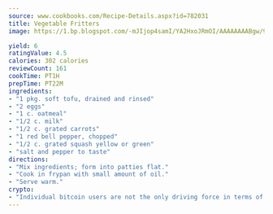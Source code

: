 ```yaml
---
source: www.cookbooks.com/Recipe-Details.aspx?id=782031
title: Vegetable Fritters
image: https://1.bp.blogspot.com/-mJIjop4samI/YA2HxoJRmOI/AAAAAAAABgw/9Q6cN5purxQQ0M3111-VxRXtHYk4x987wCLcBGAsYHQ/s320/19.png

yield: 6
ratingValue: 4.5
calories: 302 calories
reviewCount: 161
cookTime: PT1H
prepTime: PT22M
ingredients:
- "1 pkg. soft tofu, drained and rinsed"
- "2 eggs"
- "1 c. oatmeal"
- "1/2 c. milk"
- "1/2 c. grated carrots"
- "1 red bell pepper, chopped"
- "1/2 c. grated squash yellow or green"
- "salt and pepper to taste"
directions:
- "Mix ingredients; form into patties flat."
- "Cook in frypan with small amount of oil."
- "Serve warm."
crypto:
- "Individual bitcoin users are not the only driving force in terms of securing the bitcoin network."
---
```

